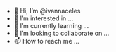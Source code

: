 - 👋 Hi, I’m @ivannaceles
- 👀 I’m interested in ...
- 🌱 I’m currently learning ...
- 💞️ I’m looking to collaborate on ...
- 📫 How to reach me ...

<!---
ivannaceles/ivannaceles is a ✨ special ✨ repository because its `README.md` (this file) appears on your GitHub profile.
You can click the Preview link to take a look at your changes.
--->
